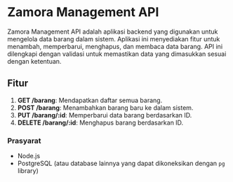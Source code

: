 # Zamora Management API

Zamora Management API adalah aplikasi backend yang digunakan untuk mengelola data barang dalam sistem. Aplikasi ini menyediakan fitur untuk menambah, memperbarui, menghapus, dan membaca data barang. API ini dilengkapi dengan validasi untuk memastikan data yang dimasukkan sesuai dengan ketentuan.

## Fitur

1. **GET /barang**: Mendapatkan daftar semua barang.
2. **POST /barang**: Menambahkan barang baru ke dalam sistem.
3. **PUT /barang/:id**: Memperbarui data barang berdasarkan ID.
4. **DELETE /barang/:id**: Menghapus barang berdasarkan ID.

### Prasyarat

- Node.js
- PostgreSQL (atau database lainnya yang dapat dikoneksikan dengan `pg` library)